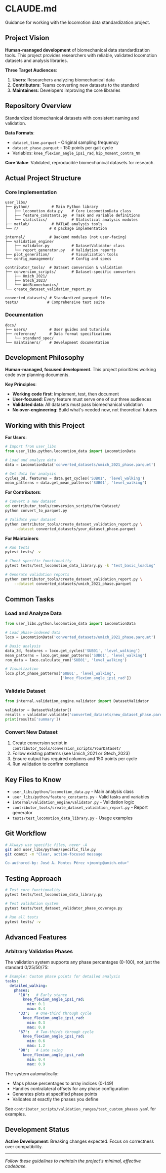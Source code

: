 # CLAUDE.md

Guidance for working with the locomotion data standardization project.

## Project Vision

**Human-managed development** of biomechanical data standardization tools. This project provides researchers with reliable, validated locomotion datasets and analysis libraries.

**Three Target Audiences**:
1. **Users**: Researchers analyzing biomechanical data
2. **Contributors**: Teams converting new datasets to the standard
3. **Maintainers**: Developers improving the core libraries

## Repository Overview

Standardized biomechanical datasets with consistent naming and validation.

**Data Formats**:
- `dataset_time.parquet` - Original sampling frequency
- `dataset_phase.parquet` - 150 points per gait cycle  
- Variables: `knee_flexion_angle_ipsi_rad`, `hip_moment_contra_Nm`

**Core Value**: Validated, reproducible biomechanical datasets for research.

## Actual Project Structure

### Core Implementation
```
user_libs/
├── python/          # Main Python library
│   ├── locomotion_data.py    # Core LocomotionData class
│   ├── feature_constants.py  # Task and variable definitions
│   └── statistics/           # Statistical analysis modules
├── matlab/          # MATLAB analysis tools
└── r/              # R package implementation

internal/           # Backend modules (not user-facing)
├── validation_engine/
│   ├── validator.py          # DatasetValidator class
│   └── report_generator.py   # Validation reports
├── plot_generation/          # Visualization tools
└── config_management/        # Config and specs

contributor_tools/  # Dataset conversion & validation
├── conversion_scripts/       # Dataset-specific converters
│   ├── Umich_2021/
│   ├── Gtech_2023/
│   └── AddBiomechanics/
└── create_dataset_validation_report.py

converted_datasets/ # Standardized parquet files
tests/             # Comprehensive test suite
```

### Documentation
```
docs/
├── users/          # User guides and tutorials
├── reference/      # Data format specifications
│   └── standard_spec/
└── maintainers/    # Development documentation
```

## Development Philosophy

**Human-managed, focused development**. This project prioritizes working code over planning documents.

**Key Principles**:
- **Working code first**: Implement, test, then document
- **User-focused**: Every feature must serve one of our three audiences
- **Validated data**: All datasets must pass biomechanical validation
- **No over-engineering**: Build what's needed now, not theoretical futures

## Working with this Project

**For Users**: 
```python
# Import from user_libs
from user_libs.python.locomotion_data import LocomotionData

# Load and analyze data
data = LocomotionData('converted_datasets/umich_2021_phase.parquet')

# Get data for analysis
cycles_3d, features = data.get_cycles('SUB01', 'level_walking')
mean_patterns = data.get_mean_patterns('SUB01', 'level_walking')
```

**For Contributors**:
```bash
# Convert a new dataset
cd contributor_tools/conversion_scripts/YourDataset/
python convert_to_parquet.py

# Validate your dataset
python contributor_tools/create_dataset_validation_report.py \
    --dataset converted_datasets/your_dataset_phase.parquet
```

**For Maintainers**:
```bash
# Run tests
pytest tests/ -v

# Check specific functionality
pytest tests/test_locomotion_data_library.py -k "test_basic_loading"

# Generate validation reports
python contributor_tools/create_dataset_validation_report.py \
    --dataset converted_datasets/umich_2021_phase.parquet
```

## Common Tasks

### Load and Analyze Data
```python
from user_libs.python.locomotion_data import LocomotionData

# Load phase-indexed data
loco = LocomotionData('converted_datasets/umich_2021_phase.parquet')

# Basic analysis
data_3d, features = loco.get_cycles('SUB01', 'level_walking')
mean_patterns = loco.get_mean_patterns('SUB01', 'level_walking')
rom_data = loco.calculate_rom('SUB01', 'level_walking')

# Visualization
loco.plot_phase_patterns('SUB01', 'level_walking', 
                         ['knee_flexion_angle_ipsi_rad'])
```

### Validate Dataset
```python
from internal.validation_engine.validator import DatasetValidator

validator = DatasetValidator()
results = validator.validate('converted_datasets/new_dataset_phase.parquet')
print(results['summary'])
```

### Convert New Dataset
1. Create conversion script in `contributor_tools/conversion_scripts/YourDataset/`
2. Follow existing patterns (see Umich_2021 or Gtech_2023)
3. Ensure output has required columns and 150 points per cycle
4. Run validation to confirm compliance

## Key Files to Know

- `user_libs/python/locomotion_data.py` - Main analysis class
- `user_libs/python/feature_constants.py` - Valid tasks and variables
- `internal/validation_engine/validator.py` - Validation logic
- `contributor_tools/create_dataset_validation_report.py` - Report generator
- `tests/test_locomotion_data_library.py` - Usage examples

## Git Workflow

```bash
# Always use specific files, never -A
git add user_libs/python/specific_file.py
git commit -m "Clear, action-focused message

Co-authored-by: José A. Montes Pérez <jmontp@umich.edu>"
```

## Testing Approach

```bash
# Test core functionality
pytest tests/test_locomotion_data_library.py

# Test validation system
pytest tests/test_dataset_validator_phase_coverage.py

# Run all tests
pytest tests/ -v
```

## Advanced Features

### Arbitrary Validation Phases

The validation system supports any phase percentages (0-100), not just the standard 0/25/50/75:

```yaml
# Example: Custom phase points for detailed analysis
tasks:
  detailed_walking:
    phases:
      '10':   # Early stance
        knee_flexion_angle_ipsi_rad:
          min: 0.1
          max: 0.4
      '33':   # One-third through cycle
        knee_flexion_angle_ipsi_rad:
          min: 0.3
          max: 0.8
      '67':   # Two-thirds through cycle
        knee_flexion_angle_ipsi_rad:
          min: 0.6
          max: 1.2
      '90':   # Late swing
        knee_flexion_angle_ipsi_rad:
          min: 0.4
          max: 0.9
```

The system automatically:
- Maps phase percentages to array indices (0-149)
- Handles contralateral offsets for any phase configuration
- Generates plots at specified phase points
- Validates at exactly the phases you define

See `contributor_scripts/validation_ranges/test_custom_phases.yaml` for examples.

## Development Status

**Active Development**: Breaking changes expected. Focus on correctness over compatibility.

---

*Follow these guidelines to maintain the project's minimal, effective codebase.*